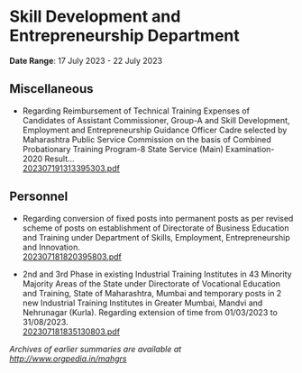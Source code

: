 # Skill Development and Entrepreneurship Department

**Date Range**: 17 July 2023 - 22 July 2023


## Miscellaneous
- Regarding Reimbursement of Technical Training Expenses of Candidates of Assistant Commissioner, Group-A and Skill Development, Employment and Entrepreneurship Guidance Officer Cadre selected by Maharashtra Public Service Commission on the basis of Combined Probationary Training Program-8 State Service (Main) Examination-2020 Result...\
  [202307191313395303.pdf](https://gr.maharashtra.gov.in/Site/Upload/Government%20Resolutions/English/202307191313395303.pdf)

## Personnel
- Regarding conversion of fixed posts into permanent posts as per revised scheme of posts on establishment of Directorate of Business Education and Training under Department of Skills, Employment, Entrepreneurship and Innovation.\
  [202307181820395803.pdf](https://gr.maharashtra.gov.in/Site/Upload/Government%20Resolutions/English/202307181820395803.pdf)

- 2nd and 3rd Phase in existing Industrial Training Institutes in 43 Minority Majority Areas of the State under Directorate of Vocational Education and Training, State of Maharashtra, Mumbai and temporary posts in 2 new Industrial Training Institutes in Greater Mumbai, Mandvi and Nehrunagar (Kurla). Regarding extension of time from 01/03/2023 to 31/08/2023.\
  [202307181835130803.pdf](https://gr.maharashtra.gov.in/Site/Upload/Government%20Resolutions/English/202307181835130803.pdf)


*Archives of earlier summaries are available at http://www.orgpedia.in/mahgrs*